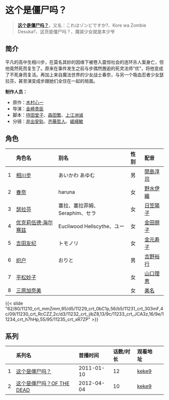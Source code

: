 # 这个是僵尸吗？


> <u>**[这个是僵尸吗？](http://bgm.tv/subject/9774)**</u>，又名：これはゾンビですか?、Kore wa Zombie Desuka?、这货是僵尸吗？、魔装少女就是本少爷

## 简介


平凡的高中生相川步，在莫名其妙的因缘下被卷入震惊社会的连环杀人案身亡，但他竟然死而复生了。原来在事件发生之前与步偶然邂逅的死灵法师“优”，将他变成了不死身而复活。再加上来自魔法世界的少女战士春奈，与另一个吸血忍者少女瑟拉芬，甚至演变成步跟她们全住在一起的局面。

**制作人员：**
- 原作：[木村心一](http://bgm.tv/person/5959)
- 导演：[金崎贵臣](http://bgm.tv/person/3101)
- 脚本：[待田堂子](http://bgm.tv/person/922)、[森田繁](http://bgm.tv/person/3663)、[上江洲诚](http://bgm.tv/person/1599)
- 分镜：[井出安轨](http://bgm.tv/person/51)、[齐藤哲人](http://bgm.tv/person/2737)、[嵯峨敏](http://bgm.tv/person/534)

## 角色

|     |   角色名   |   别名  | 性别 |  配音  |
|:--- |:------  |:----      |:---  |:--   |
| 1 | [相川步](http://bgm.tv/character/11210) | あいかわ あゆむ | 男 | [間島淳司](http://bgm.tv/person/4264) |
| 2 | [春奈](http://bgm.tv/character/11229) | haruna | 女 | [野水伊織](http://bgm.tv/person/5162) |
| 3 | [瑟拉芬](http://bgm.tv/character/11231) | 塞拉、塞拉菲姆、Seraphim、セラ | 女 | [日笠陽子](http://bgm.tv/person/5119) |
| 4 | [优克莉伍德·海尔赛兹](http://bgm.tv/character/11230) | Eucliwood Hellscythe、ユー | 女 | [金田朋子](http://bgm.tv/person/3886) |
| 5 | [吉田友纪](http://bgm.tv/character/11232) | トモノリ | 女 | [金元寿子](http://bgm.tv/person/5941) |
| 6 | [织户](http://bgm.tv/character/11233) | おりと | 男 | [吉野裕行](http://bgm.tv/person/3955) |
| 7 | [平松妙子](http://bgm.tv/character/11234) |  | 女 | [山口理恵](http://bgm.tv/person/5164) |
| 8 | [三原加奈美](http://bgm.tv/character/11235) |  | 女 | [美名](http://bgm.tv/person/5704) |

{{< slide "62/80/11210_crt_mmZmm,95/d5/11229_crt_0bC1p,56/b5/11231_crt_303mF,4c/09/11230_crt_RcCZZ,2c/d3/11232_crt_jibZ8,13/9c/11233_crt_JCA3z,16/9e/11234_crt_h7hHp,55/95/11235_crt_xR7ZP" >}}

## 系列

|     | 系列名                | 首播时间       | 话数/时长 | 观看地址                                                    |     |
| :-- | :----------------- | :--------- | :---- | :------------------------------------------------------ | --- |
| 1   |[这个是僵尸吗？](https://bgm.tv/subject/9774)| 2011-01-10 | 12    | [keke9](https://www.keke9.app/play/22285-4-166970.html) |     |
| 2   |[这个是僵尸吗？OF THE DEAD](https://bgm.tv/subject/18797)| 2012-04-04 | 10    | [keke9](https://www.keke9.app/play/22284-4-166960.html) |     |



